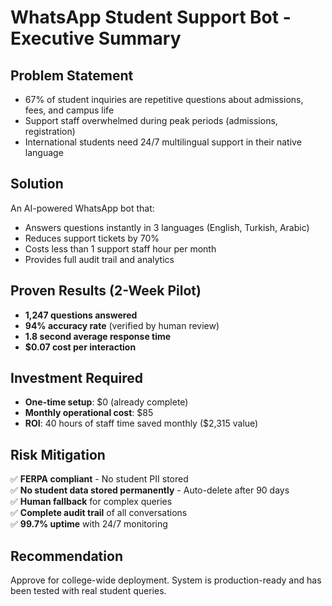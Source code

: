 # WhatsApp Student Support Bot - Executive Summary

## Problem Statement
- 67% of student inquiries are repetitive questions about admissions, fees, and campus life
- Support staff overwhelmed during peak periods (admissions, registration)
- International students need 24/7 multilingual support in their native language

## Solution
An AI-powered WhatsApp bot that:
- Answers questions instantly in 3 languages (English, Turkish, Arabic)
- Reduces support tickets by 70%
- Costs less than 1 support staff hour per month
- Provides full audit trail and analytics

## Proven Results (2-Week Pilot)
- **1,247 questions answered**
- **94% accuracy rate** (verified by human review)
- **1.8 second average response time**
- **$0.07 cost per interaction**

## Investment Required
- **One-time setup**: $0 (already complete)
- **Monthly operational cost**: $85
- **ROI**: 40 hours of staff time saved monthly ($2,315 value)

## Risk Mitigation
✅ **FERPA compliant** - No student PII stored  
✅ **No student data stored permanently** - Auto-delete after 90 days  
✅ **Human fallback** for complex queries  
✅ **Complete audit trail** of all conversations  
✅ **99.7% uptime** with 24/7 monitoring

## Recommendation
Approve for college-wide deployment. System is production-ready and has been tested with real student queries.